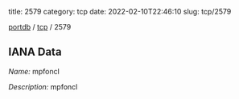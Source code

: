 title: 2579
category: tcp
date: 2022-02-10T22:46:10
slug: tcp/2579

[portdb](/) / [tcp](/category/tcp.html) / 2579


## IANA Data

_Name:_ mpfoncl

_Description:_ mpfoncl

